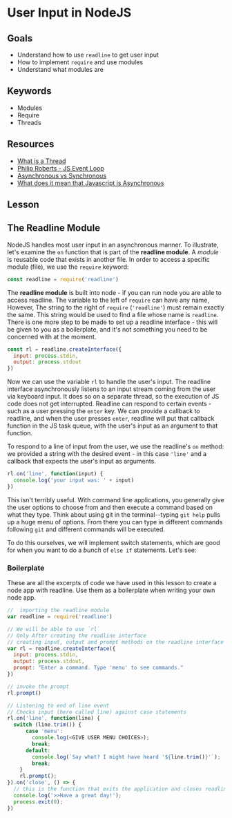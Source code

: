 # User Input in NodeJS

## Goals
* Understand how to use `readline` to get user input
* How to implement `require` and use modules
* Understand what modules are

## Keywords
* Modules
* Require
* Threads

## Resources

* [What is a Thread](https://stackoverflow.com/questions/5201852/what-is-a-thread-really)
* [Philip Roberts - JS Event Loop](https://2014.jsconf.eu/speakers/philip-roberts-what-the-heck-is-the-event-loop-anyway.html)
* [Asynchronous vs Synchronous](https://stackoverflow.com/questions/748175/asynchronous-vs-synchronous-execution-what-does-it-really-mean)
* [What does it mean that Javascript is Asynchronous](https://www.quora.com/What-does-it-mean-that-Javascript-is-asynchronous)

## Lesson

## The Readline Module

NodeJS handles most user input in an asynchronous manner. To illustrate, let's examine the `on` function that is part of the **readline module**. A _module_ is reusable code that exists in another file. In order to access a specific module (file), we use the `require` keyword:

```js
const readline = require('readline')
```

The **readline module** is built into node - if you can run node you are able to access readline. The variable to the left of `require` can have any name, However, The string to the right of `require` (`'readline'`) must remain exactly the same. This string would be used to find a file whose name is `readline`. There is one more step to be made to set up a readline interface - this will be given to you as a boilerplate, and it's not something you need to be concerned with at the moment.

```js
const rl = readline.createInterface({
  input: process.stdin,
  output: process.stdout
})
```

Now we can use the variable `rl` to handle the user's input. The readline interface asynchronously listens to an input stream coming from the user via keyboard input. It does so on a separate thread, so the execution of JS code does not get interrupted. Readline can respond to certain events - such as a user pressing the `enter` key. We can provide a callback to readline, and when the user presses `enter`, readline will put that callback function in the JS task queue, with the user's input as an argument to that function.

To respond to a line of input from the user, we use the readline's `on` method: we provided a string with the desired event - in this case `'line'` and a callback that expects the user's input as arguments.

```js
rl.on('line', function(input) {
  console.log('your input was: ' + input)
})
```

This isn't terribly useful. With command line applications, you generally give the user options to choose from and then execute a command based on what they type. Think about using git in the terminal--typing `git help` pulls up a huge menu of options. From there you can type in different commands following `git` and different commands will be executed.

To do this ourselves, we will implement switch statements, which are good for when you want to do a _bunch_ of `else if` statements. Let's see:



### Boilerplate

These are all the excerpts of code we have used in this lesson to create a node app with readline. Use them as a boilerplate when writing your own node app.

```js
//  importing the readline module
var readline = require('readline')

// We will be able to use `rl`
// Only After creating the readline interface
// creating input, output and prompt methods on the readline interface
var rl = readline.createInterface({
  input: process.stdin,
  output: process.stdout,
  prompt: "Enter a command. Type 'menu' to see commands."
})

// invoke the prompt
rl.prompt()

// Listening to end of line event
// Checks input (here called line) against case statements
rl.on('line', function(line) {
  switch (line.trim()) {
      case 'menu':
        console.log(<GIVE USER MENU CHOICES>);
        break;
      default:
        console.log(`Say what? I might have heard '${line.trim()}'`);
        break;
    }
    rl.prompt();
}).on('close', () => {
  // this is the function that exits the application and closes readline
  console.log('>>Have a great day!');
  process.exit(0);
})
```
